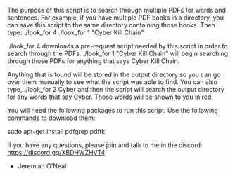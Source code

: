 The purpose of this script is to search through multiple PDFs for words and sentences.
For example, if you have multiple PDF books in a directory, you can save this script to the same directory containing those books. Then type:
./look_for 4
./look_for 1 "Cyber Kill Chain"

./look_for 4 downloads a pre-request script needed by this script in order to search through the PDFs.
./look_for 1 "Cyber Kill Chain" will begin searching through those PDFs for anything that says Cyber Kill Chain.

Anything that is found will be stored in the output directory so you can go over them manually to see what the script was able to find.
You can also type, ./look_for 2 Cyber and then the script will search the output directory for any words that say Cyber. Those words will
be shown to you in red.

You will need the following packages to run this script. Use the following commands to download them:

sudo apt-get install pdfgrep pdftk

If you have any questions, please join and talk to me in the discord: https://discord.gg/XBDHWZHVT4

- Jeremiah O'Neal
